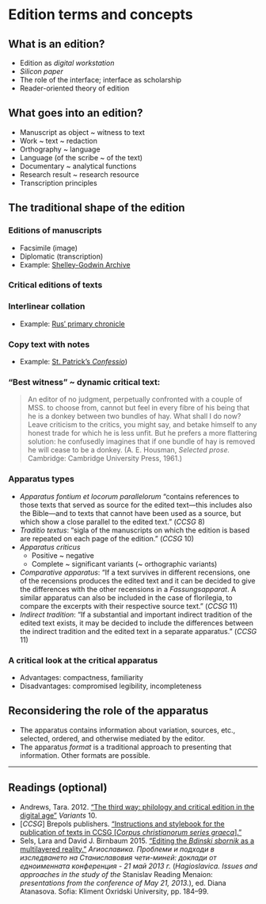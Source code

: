 # Edition terms and concepts

## What is an edition?

* Edition as *digital workstation*
* *Silicon paper*
* The role of the interface; interface as scholarship
* Reader-oriented theory of edition

## What goes into an edition?

* Manuscript as object ~ witness to text
* Work ~ text ~ redaction
* Orthography ~ language
* Language (of the scribe ~ of the text)
* Documentary ~ analytical functions
* Research result ~ research resource
* Transcription principles

## The traditional shape of the edition

### Editions of manuscripts

* Facsimile (image)
* Diplomatic (transcription)
* Example: [Shelley-Godwin Archive](http://shelleygodwinarchive.org/sc/oxford/frankenstein/volume/i/#/p2)

### Critical editions of texts

### Interlinear collation

* Example: [Rus′ primary chronicle](http://pvl.obdurodon.org/browser.xhtml)

### Copy text with notes

* Example: [St. Patrick’s *Confessio*](http://www.confessio.ie/etexts/confessio_latin#02))

### “Best witness” ~ dynamic critical text:

> An editor of no judgment, perpetually confronted with a couple of MSS. to choose from, cannot but feel in every fibre of his being that he is a donkey between two bundles of hay. What shall I do now? Leave criticism to the critics, you might say, and betake himself to any honest trade for which he is less unfit. But he prefers a more flattering solution: he confusedly imagines that if one bundle of hay is removed he will cease to be a donkey. (A. E. Housman, *Selected prose.* Cambridge: Cambridge University Press, 1961.)

### Apparatus types

* _Apparatus fontium et locorum parallelorum_ “contains references to those texts that served as source for the edited text—this includes also the Bible—and to texts that cannot have been used as a source, but which show a close parallel to the edited text.” (_CCSG_ 8)
* _Traditio textus_: “sigla of the manuscripts on which the edition is based are repeated on each page of the edition.” (_CCSG_ 10)
* _Apparatus criticus_
	* Positive ~ negative
	* Complete ~ significant variants (~ orthographic variants)
* _Comparative apparatus_: “If a text survives in different recensions, one of the recensions produces the edited text and it can be decided to give the differences with the other recensions in a _Fassungsapparat_. A similar apparatus can also be included in the case of florilegia, to compare the excerpts with their respective source text.” (_CCSG_ 11)
* _Indirect tradition_: “If a substantial and important indirect tradition of the edited text exists, it may be decided to include the differences between the indirect tradition and the edited text in a separate apparatus.” (_CCSG_ 11)

### A critical look at the critical apparatus

* Advantages: compactness, familiarity
* Disadvantages: compromised legibility, incompleteness

## Reconsidering the role of the apparatus

* The apparatus contains information about variation, sources, etc., selected, ordered, and otherwise mediated by the editor.
* The apparatus *format* is a traditional approach to presenting that information. Other formats are possible.

_____

## Readings (optional)

* Andrews, Tara. 2012. [“The third way: philology and critical edition in the digital age”](https://www.academia.edu/2510270/The_Third_Way_Philology_and_Critical_Edition_in_the_Digital_Age) _Variants_ 10. 
* [_CCSG_] Brepols publishers. [“Instructions and stylebook for the publication of texts in CCSG [_Corpus christianorum series graeca_].”](http://www.corpuschristianorum.org/series/pdf/CCSG_Guidelines.pdf)
* Sels, Lara and David J. Birnbaum 2015. [“Editing the _Bdinski sbornik_ as a multilayered reality.”](../../general/2014-01-14_bdinski-sofia-paper.pdf) _Агиославика. Проблеми и подходи в изследването на Станиславовия чети-миней: доклади от едноименната конференция - 21 май 2013 г._ (_Hagioslavica. Issues and approaches in the study of the_ Stanislav Reading Menaion: _presentations from the conference of May 21, 2013._), ed. Diana Atanasova. Sofia: Kliment Oxridski University, pp. 184–99.